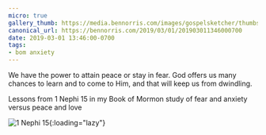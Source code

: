 ```yaml
---
micro: true
gallery_thumb: https://media.bennorris.com/images/gospelsketcher/thumbs/1-nephi-15.jpg
canonical_url: https://bennorris.com/2019/03/01/201903011346000700
date: 2019-03-01 13:46:00-0700
tags:
- bom anxiety
---
```


We have the power to attain peace or stay in fear. God offers us many chances to learn and to come to Him, and that will keep us from dwindling.

Lessons from 1 Nephi 15 in my Book of Mormon study of fear and anxiety versus peace and love

![1 Nephi 15](https://media.bennorris.com/images/gospelsketcher/bom-anxiety-study/1-nephi-15.jpg){:loading="lazy"}